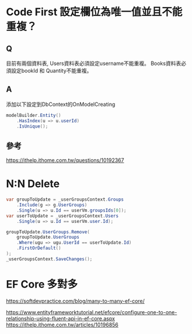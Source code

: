 # Code First 設定欄位為唯一值並且不能重複？

## Q
目前有兩個資料表,
Users資料表必須設定username不能重複。
Books資料表必須設定bookId 和 Quantity不能重複。

## A
添加以下設定到DbContext的OnModelCreating
``` c#
modelBuilder.Entity()
    .HasIndex(u => u.userId)
    .IsUnique();
```

## 參考
https://ithelp.ithome.com.tw/questions/10192367



# N:N Delete
``` c#
var groupToUpdate = _userGroupsContext.Groups
    .Include(g => g.UserGroups)
    .Single(u => u.Id == userVm.groupsIds[0]);
var userToUpdate = _userGroupsContext.Users
    .Single(u => u.Id == userVm.user.Id);

groupToUpdate.UserGroups.Remove(
    groupToUpdate.UserGroups
    .Where(ugu => ugu.UserId == userToUpdate.Id)
    .FirstOrDefault()
);
_userGroupsContext.SaveChanges();
```



# EF Core 多對多
https://softdevpractice.com/blog/many-to-many-ef-core/

https://www.entityframeworktutorial.net/efcore/configure-one-to-one-relationship-using-fluent-api-in-ef-core.aspx
https://ithelp.ithome.com.tw/articles/10196856